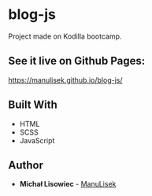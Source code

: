 # blog-js

Project made on Kodilla bootcamp.

## See it live on Github Pages:
https://manulisek.github.io/blog-js/

## Built With

* HTML
* SCSS
* JavaScript

## Author

* **Michał Lisowiec** - [ManuLisek](https://github.com/ManuLisek)
